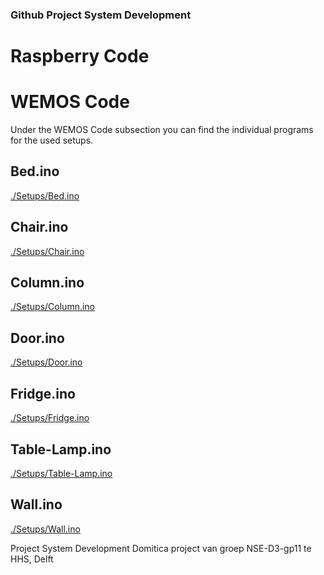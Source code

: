 ### Github Project System Development ###

# Raspberry Code

# WEMOS Code
Under the WEMOS Code subsection you can find the individual programs for the used setups. 

## Bed.ino
[./Setups/Bed.ino](./Setups/Bed.ino)
## Chair.ino
[./Setups/Chair.ino](./Setups/Chair.ino)
## Column.ino
[./Setups/Column.ino](./Setups/Column.ino)
## Door.ino
[./Setups/Door.ino](./Setups/Door.ino)
## Fridge.ino
[./Setups/Fridge.ino](./Setups/Fridge.ino)
## Table-Lamp.ino
[./Setups/Table-Lamp.ino](./Setups/Table-Lamp.ino)
## Wall.ino
[./Setups/Wall.ino](./Setups/Wall.ino)











Project System Development
	Domitica project van groep NSE-D3-gp11 te HHS, Delft
	

